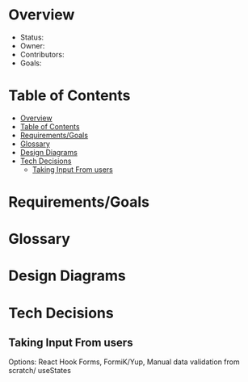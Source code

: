 # Overview
- Status: 
- Owner: 
- Contributors: 
- Goals: 

# Table of Contents
- [Overview](#overview)
- [Table of Contents](#table-of-contents)
- [Requirements/Goals](#requirementsgoals)
- [Glossary](#glossary)
- [Design Diagrams](#design-diagrams)
- [Tech Decisions](#tech-decisions)
  - [Taking Input From users](#taking-input-from-users)

# Requirements/Goals

# Glossary

# Design Diagrams

# Tech Decisions

## Taking Input From users
Options: React Hook Forms, FormiK/Yup, Manual data validation from scratch/ useStates